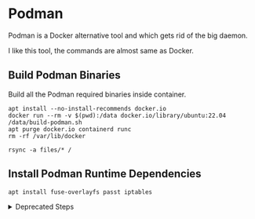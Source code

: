 # Podman

Podman is a Docker alternative tool and which gets rid of the big daemon.

I like this tool, the commands are almost same as Docker.

## Build Podman Binaries

Build all the Podman required binaries inside container.

```
apt install --no-install-recommends docker.io
docker run --rm -v $(pwd):/data docker.io/library/ubuntu:22.04 /data/build-podman.sh
apt purge docker.io containerd runc
rm -rf /var/lib/docker

rsync -a files/* /
```

## Install Podman Runtime Dependencies

```
apt install fuse-overlayfs passt iptables
```

<details>
  <summary>Deprecated Steps</summary>

## Build Podman

### Install Build Library

```
apt install \
  btrfs-progs \
  gcc \
  iptables \
  libassuan-dev \
  libbtrfs-dev \
  libc6-dev \
  libdevmapper-dev \
  libglib2.0-dev \
  libgpgme-dev \
  libgpg-error-dev \
  libprotobuf-dev \
  libprotobuf-c-dev \
  libseccomp-dev \
  libselinux1-dev \
  libsystemd-dev \
  make \
  pkg-config \
  uidmap
```

### Build conmon

NOTE: The pre-built binary has issues.

```
git clone https://github.com/containers/conmon
cd conmon
make

mkdir -p /usr/libexec/podman
cp bin/conmon /usr/libexec/podman/
```

### Build podman

```
git clone https://github.com/containers/podman
cd podman
make BUILDTAGS="selinux seccomp systemd"

cp bin/podman /usr/bin/

podman completion bash > /usr/share/bash-completion/completions/podman
```

### Build Skopeo

```
git clone https://github.com/containers/skopeo
cd skopeo
make bin/skopeo

cp bin/skopeo /usr/bin/
skopeo completion bash > /usr/share/bash-completion/completions/skopeo
```

### Install Helpers

```
CRUN_VERSION=$(curl -sSL https://api.github.com/repos/containers/crun/releases/latest | jq -r .tag_name)
curl -Lo /usr/bin/crun https://github.com/containers/crun/releases/download/${CRUN_VERSION}/crun-${CRUN_VERSION}-linux-amd64
chmod 755 /usr/bin/crun

curl -Lo /usr/libexec/podman/netavark.gz https://github.com/containers/netavark/releases/latest/download/netavark.gz
gunzip /usr/libexec/podman/netavark.gz

curl -Lo /usr/libexec/podman/aardvark-dns.gz https://github.com/containers/aardvark-dns/releases/latest/download/aardvark-dns.gz
gunzip /usr/libexec/podman/aardvark-dns.gz

curl -Lo /usr/libexec/podman/catatonit https://github.com/openSUSE/catatonit/releases/latest/download/catatonit.x86_64

chmod 755 /usr/libexec/podman/*
```

### Create Configuration files

* /etc/containers/policy.json
* /etc/containers/containers.conf
* /etc/containers/registries.conf

### On WSL2

由于 WSL2 内核不支持 nftables，因此需要将 iptables 设置为 legacy 模式。

```
update-alternatives --set iptables /usr/sbin/iptables-legacy
update-alternatives --set ip6tables /usr/sbin/ip6tables-legacy
```

### Rootless Podman

```
apt install fuse-overlayfs passt uidmap

vim ~/.config/containers/storage.conf
[storage]
  driver = "overlay"

[storage.options]
  mount_program = "/usr/bin/fuse-overlayfs"
```
</details>
